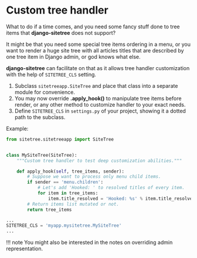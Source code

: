 # Custom tree handler

What to do if a time comes, and you need some fancy stuff done to tree items that
**django-sitetree** does not support?

It might be that you need some special tree items ordering in a menu, or you want to render
a huge site tree with all articles titles that are described by one tree item in Django admin,
or god knows what else.

**django-sitetree** can facilitate on that as it allows tree handler customization
with the help of `SITETREE_CLS` setting.

1. Subclass `sitetreeapp.SiteTree` and place that class into a separate module for convenience.
2. You may now override **.apply_hook()** to manipulate tree items before render, or any other method to customize handler to your exact needs.
3. Define `SITETREE_CLS` in `settings.py` of your project, showing it a dotted path to the subclass.


Example:

```python title="myapp/mysitetree.py"
from sitetree.sitetreeapp import SiteTree


class MySiteTree(SiteTree):
    """Custom tree handler to test deep customization abilities."""

    def apply_hook(self, tree_items, sender):
        # Suppose we want to process only menu child items.
        if sender == 'menu.children':
            # Let's add 'Hooked: ' to resolved titles of every item.
            for item in tree_items:
                item.title_resolved = 'Hooked: %s' % item.title_resolved
        # Return items list mutated or not.
        return tree_items
```

```python title="myproject/settings.py"
...
SITETREE_CLS = 'myapp.mysitetree.MySiteTree'
...
```

!!! note
    You might also be interested in the notes on overriding admin representation.
